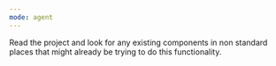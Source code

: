 ```yaml
---
mode: agent
---
```

Read the project and look for any existing components in non standard places that might already be trying to do this functionality.
